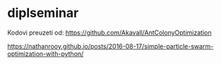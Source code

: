 # diplseminar

Kodovi preuzeti od:
https://github.com/Akavall/AntColonyOptimization

https://nathanrooy.github.io/posts/2016-08-17/simple-particle-swarm-optimization-with-python/

